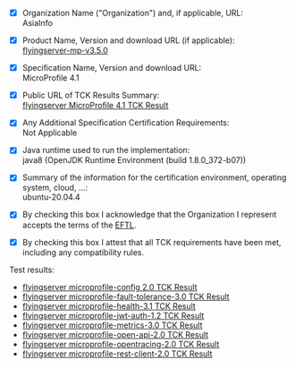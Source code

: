 - [x] Organization Name ("Organization") and, if applicable, URL:<br/>
     AsiaInfo
- [x] Product Name, Version and download URL (if applicable):<br/>
  [flyingserver-mp-v3.5.0](http://www.antdb.net/flyingserver)
- [x] Specification Name, Version and download URL:<br/>
  MicroProfile 4.1
- [x] Public URL of TCK Results Summary:<br/>
  [flyingserver MicroProfile 4.1 TCK Result](https://github.com/AsiainfoAnhui/aisware_flyingserver_v2_ee8/blob/master/MicroProfile/TCK_result/mp4.1/TCK_Result.MD)
- [x] Any Additional Specification Certification Requirements:<br/>
  Not Applicable
- [x] Java runtime used to run the implementation:<br/>
   java8 (OpenJDK Runtime Environment (build 1.8.0_372-b07))
- [x] Summary of the information for the certification environment, operating system, cloud, ...:<br/>
   ubuntu-20.04.4
- [x] By checking this box I acknowledge that the Organization I represent accepts the terms of the [EFTL](https://www.eclipse.org/legal/tck.php).
- [x] By checking this box I attest that all TCK requirements have been met, including any compatibility rules.


Test results:
-  [flyingserver microprofile-config 2.0 TCK Result](https://github.com/AsiainfoAnhui/aisware_flyingserver_v2_ee8/blob/master/MicroProfile/TCK_result/mp4.1/microprofile-config-2.0/TCK_Result.MD)
-  [flyingserver microprofile-fault-tolerance-3.0 TCK Result](https://github.com/AsiainfoAnhui/aisware_flyingserver_v2_ee8/blob/master/MicroProfile/TCK_result/mp4.1/microprofile-fault-tolerance-3.0/TCK_Result.MD)
-  [flyingserver microprofile-health-3.1 TCK Result](https://github.com/AsiainfoAnhui/aisware_flyingserver_v2_ee8/blob/master/MicroProfile/TCK_result/mp4.1/microprofile-health-3.1/TCK_Result.MD)
-  [flyingserver microprofile-jwt-auth-1.2 TCK Result](https://github.com/AsiainfoAnhui/aisware_flyingserver_v2_ee8/blob/master/MicroProfile/TCK_result/mp4.1/microprofile-jwt-auth-1.2/TCK_Result.MD)
-  [flyingserver microprofile-metrics-3.0 TCK Result](https://github.com/AsiainfoAnhui/aisware_flyingserver_v2_ee8/blob/master/MicroProfile/TCK_result/mp4.1/microprofile-metrics-3.0/TCK_Result.MD)
-  [flyingserver microprofile-open-api-2.0 TCK Result](https://github.com/AsiainfoAnhui/aisware_flyingserver_v2_ee8/blob/master/MicroProfile/TCK_result/mp4.1/microprofile-open-api-2.0/TCK_Result.MD)
-  [flyingserver microprofile-opentracing-2.0 TCK Result](https://github.com/AsiainfoAnhui/aisware_flyingserver_v2_ee8/blob/master/MicroProfile/TCK_result/mp4.1/microprofile-opentracing-2.0/TCK_Result.MD)
-  [flyingserver microprofile-rest-client-2.0 TCK Result](https://github.com/AsiainfoAnhui/aisware_flyingserver_v2_ee8/blob/master/MicroProfile/TCK_result/mp4.1/microprofile-rest-client-2.0/TCK_Result.MD)

